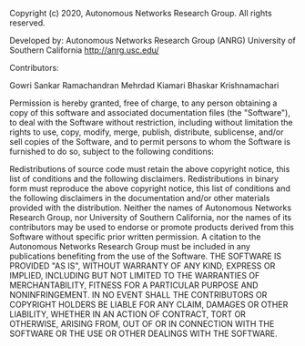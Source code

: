 Copyright (c) 2020, Autonomous Networks Research Group. All rights reserved.

Developed by: Autonomous Networks Research Group (ANRG) University of Southern California http://anrg.usc.edu/

Contributors:

Gowri Sankar Ramachandran
Mehrdad Kiamari
Bhaskar Krishnamachari

Permission is hereby granted, free of charge, to any person obtaining a copy of this software and associated documentation files (the "Software"), to deal with the Software without restriction, including without limitation the rights to use, copy, modify, merge, publish, distribute, sublicense, and/or sell copies of the Software, and to permit persons to whom the Software is furnished to do so, subject to the following conditions:

Redistributions of source code must retain the above copyright notice, this list of conditions and the following disclaimers.
Redistributions in binary form must reproduce the above copyright notice, this list of conditions and the following disclaimers in the documentation and/or other materials provided with the distribution.
Neither the names of Autonomous Networks Research Group, nor University of Southern California, nor the names of its contributors may be used to endorse or promote products derived from this Software without specific prior written permission.
A citation to the Autonomous Networks Research Group must be included in any publications benefiting from the use of the Software.
THE SOFTWARE IS PROVIDED "AS IS", WITHOUT WARRANTY OF ANY KIND, EXPRESS OR IMPLIED, INCLUDING BUT NOT LIMITED TO THE WARRANTIES OF MERCHANTABILITY, FITNESS FOR A PARTICULAR PURPOSE AND NONINFRINGEMENT. IN NO EVENT SHALL THE CONTRIBUTORS OR COPYRIGHT HOLDERS BE LIABLE FOR ANY CLAIM, DAMAGES OR OTHER LIABILITY, WHETHER IN AN ACTION OF CONTRACT, TORT OR OTHERWISE, ARISING FROM, OUT OF OR IN CONNECTION WITH THE SOFTWARE OR THE USE OR OTHER DEALINGS WITH THE SOFTWARE.
